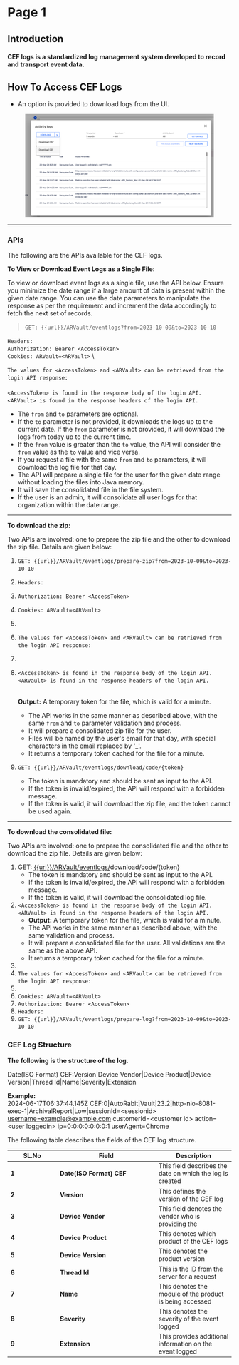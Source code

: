 # Page 1

## Introduction <a href="#introduction" id="introduction"></a>

#### CEF logs is a standardized log management system developed to record and transport event data.  <a href="#cef-logs-is-a-standardized-log-management-system-developed-to-record-and-transport-the-event-data" id="cef-logs-is-a-standardized-log-management-system-developed-to-record-and-transport-the-event-data"></a>

## How To Access CEF Logs <a href="#how-to-access-cef-logs" id="how-to-access-cef-logs"></a>

* An option is provided to download logs from the UI.

<figure><img src="../../../../.gitbook/assets/image (568).png" alt=""><figcaption></figcaption></figure>

***

### APIs <a href="#apis" id="apis"></a>

The following are the APIs available for the CEF logs.

**To View or Download Event Logs as a Single File:**

To view or download event logs as a single file, use the API below. Ensure you minimize the date range if a large amount of data is present within the given date range. You can use the date parameters to manipulate the response as per the requirement and increment the data accordingly to fetch the next set of records.

> `GET: {{url}}/ARVault/eventlogs?from=2023-10-09&to=2023-10-10`

`Headers:` \
`Authorization: Bearer <AccessToken>` \
`Cookies: ARVault=<ARVault>` \


`The values for <AccessToken> and <ARVault> can be retrieved from the login API response:` \
\
`<AccessToken> is found in the response body of the login API. <ARVault> is found in the response headers of the login API.`

* The `from` and `to` parameters are optional.
* If the `to` parameter is not provided, it downloads the logs up to the current date. If the `from` parameter is not provided, it will download the logs from today up to the current time.
* If the `from` value is greater than the `to` value, the API will consider the `from` value as the `to` value and vice versa.
* If you request a file with the same `from` and `to` parameters, it will download the log file for that day.
* The API will prepare a single file for the user for the given date range without loading the files into Java memory.
* It will save the consolidated file in the file system.
* If the user is an admin, it will consolidate all user logs for that organization within the date range.

***

**To download the zip:**

Two APIs are involved: one to prepare the zip file and the other to download the zip file. Details are given below:

1. `GET: {{url}}/ARVault/eventlogs/prepare-zip?from=2023-10-09&to=2023-10-10`
2. `Headers:`&#x20;
3. `Authorization: Bearer <AccessToken>`&#x20;
4. `Cookies: ARVault=<ARVault>`&#x20;
5.
6. `The values for <AccessToken> and <ARVault> can be retrieved from the login API response:`&#x20;
7.
8.  `<AccessToken> is found in the response body of the login API.` \
    `<ARVault> is found in the response headers of the login API.`

    \
    **Output:** A temporary token for the file, which is valid for a minute.

    * The API works in the same manner as described above, with the same `from` and `to` parameter validation and process.
    * It will prepare a consolidated zip file for the user.
    * Files will be named by the user's email for that day, with special characters in the email replaced by '\_'.
    * It returns a temporary token cached for the file for a minute.
9. `GET: {{url}}/ARVault/eventlogs/download/code/{token}`
   * The token is mandatory and should be sent as input to the API.
   * If the token is invalid/expired, the API will respond with a forbidden message.
   * If the token is valid, it will download the zip file, and the token cannot be used again.

***

**To download the consolidated file:**

Two APIs are involved: one to prepare the consolidated file and the other to download the zip file. Details are given below:

1. GET: [\{{url\}}/ARVault/eventlogs/](http://localhost:8080/ARVault/eventlogs?from=2023-10-09\&to2023-10-10)download/code/{token}
   * The token is mandatory and should be sent as input to the API.
   * If the token is invalid/expired, the API will respond with a forbidden message.
   * If the token is valid, it will download the consolidated log file.
2. `<AccessToken> is found in the response body of the login API.` \
   `<ARVault> is found in the response headers of the login API.`
   * **Output:** A temporary token for the file, which is valid for a minute.
   * The API works in the same manner as described above, with the same validation and process.
   * It will prepare a consolidated file for the user. All validations are the same as the above API.
   * It returns a temporary token cached for the file for a minute.
3.
4. `The values for <AccessToken> and <ARVault> can be retrieved from the login API response:`&#x20;
5.
6. `Cookies: ARVault=<ARVault>`&#x20;
7. `Authorization: Bearer <AccessToken>`&#x20;
8. `Headers:`&#x20;
9. `GET: {{url}}/ARVault/eventlogs/prepare-log?from=2023-10-09&to=2023-10-10`

&#x20;

### CEF Log Structure <a href="#cef-log-structure" id="cef-log-structure"></a>

**The following is the structure of the log.**

Date(ISO Format) CEF:Version|Device Vendor|Device Product|Device Version|Thread Id|Name|Severity|Extension

**Example:**\
2024-06-17T06:37:44.145Z CEF:0|AutoRabit|Vault|23.2|http-nio-8081-exec-1|ArchivalReport|Low|sessionId=\<sessionid> [username=example@example.com](mailto:username=asha@wish.com) customerId=\<customer id> action=\<user loggedin> ip=0:0:0:0:0:0:0:1 userAgent=Chrome

The following table describes the fields of the CEF log structure.

<table><thead><tr><th width="97">SL.No</th><th width="208">Field</th><th>Description</th></tr></thead><tbody><tr><td><strong>1</strong></td><td><strong>Date(ISO Format) CEF</strong></td><td>This field describes the date on which the log is created</td></tr><tr><td><strong>2</strong></td><td><strong>Version</strong></td><td>This defines the version of the CEF log</td></tr><tr><td><strong>3</strong></td><td><strong>Device Vendor</strong></td><td>This field denotes the vendor who is providing the</td></tr><tr><td><strong>4</strong></td><td><strong>Device Product</strong></td><td>This denotes which product of the CEF logs</td></tr><tr><td><strong>5</strong></td><td><strong>Device Version</strong></td><td>This denotes the product version</td></tr><tr><td><strong>6</strong></td><td><strong>Thread Id</strong></td><td>This is the ID from the server for a request</td></tr><tr><td><strong>7</strong></td><td><strong>Name</strong></td><td>This denotes the module of the product is being accessed</td></tr><tr><td><strong>8</strong></td><td><strong>Severity</strong></td><td>This denotes the severity of the event logged</td></tr><tr><td><strong>9</strong></td><td><strong>Extension</strong></td><td>This provides additional information on the event logged</td></tr></tbody></table>

&#x20;
